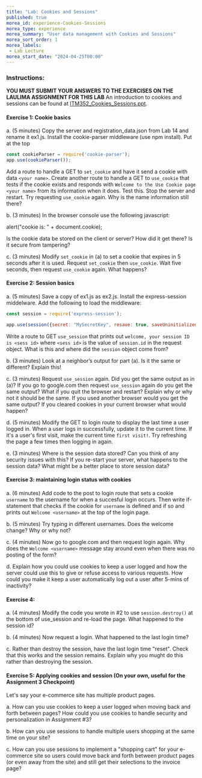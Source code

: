 ```yaml
--- 
title: "Lab: Cookies and Sessions" 
published: true 
morea_id: experience-Cookies-Sessions
morea_type: experience 
morea_summary: "User data management with Cookies and Sessions"
morea_sort_order: 1 
morea_labels:
 - Lab Lecture
morea_start_date: "2024-04-25T00:00"
---
```


### Instructions: 
**YOU MUST SUBMIT YOUR ANSWERS TO THE EXERCISES ON THE LAULIMA ASSIGNMENT FOR THIS LAB**
An introduction to cookies and sessions can be found at [ITM352_Cookies_Sessions.ppt](ITM352_Cookies_Sessions.ppt).


#### Exercise 1: Cookie basics

a. (5 minutes) Copy the server and registration_data.json from Lab 14 and rename it ex1.js. Install the cookie-parser middleware (use npm install). Put at the top
```Javascript
const cookieParser = require('cookie-parser');
app.use(cookieParser());
```
 Add a route to handle a GET to `set_cookie` and have it send a cookie with data `<your name>`. Create another route to handle a GET to `use_cookie` that tests if the cookie exists and responds with `Welcome to the Use Cookie page <your name>` from its information when it does. Test this. Stop the server and restart. Try requesting `use_cookie` again. Why is the name information still there?  



b. (3 minutes) In the browser console use the following javascript:

alert("cookie is: " + document.cookie);

Is the cookie data be stored on the client or server? How did it get there? Is it secure from tampering? 



c. (3 minutes) Modify `set_cookie` in (a) to set a cookie that expires in 5 seconds after it is used. Request `set_cookie` then `use_cookie`. Wait five seconds, then request `use_cookie` again. What happens? 



#### Exercise 2: Session basics

a. (5 minutes) Save a copy of ex1.js as ex2.js. Install the express-session middelware. Add the following to load the middleware:
```Javascript
const session = require('express-session');

app.use(session({secret: "MySecretKey", resave: true, saveUninitialized: true}));
```
Write a route to GET `use_session` that prints out `welcome, your session ID is <sess id>` where `<sess id>` is the value of `session.id` in the request object. What is this and where did the `session` object come from?


b. (3 minutes) Look at a neighbor’s output for part (a). Is it the same or different? Explain this! 

c. (3 minutes) Request `use_session` again. Did you get the same output as in (a)? If you go to google.com then request `use_session` again do you get the same output? What if you quit the browser and restart? Explain why or why not it should be the same. If you used another browser would you get the same output? If you cleared cookies in your current browser what would happen?

d. (5 minutes) Modify the GET to login route to display the last time a user logged in. When a user logs in successfully, update it to the current time. If it's a user's first visit, make the current time `first visit!`. Try refreshing the page a few times then logging in again.

e. (3 minutes) Where is the session data stored? Can you think of any security issues with this? If you re-start your server, what happens to the session data? What might be a better place to store session data?



#### Exercise 3: maintaining login status with cookies

a. (6 minutes) Add code to the post to login route that sets a cookie `username` to the username for when a succesful login occurs. Then write if-statement that checks if the cookie for `username` is defined and if so and prints out `Welcome <username>` at the top of the login page. 

b. (5 minutes) Try typing in different usernames. Does the welcome change? Why or why not?

c. (4 minutes) Now go to google.com and then request login again. Why does the `Welcome <username>` message stay around even when there was no posting of the form?

d. Explain how you could use cookies to keep a user logged and how the server could use this to give or refuse access to various requests. How could you make it keep a user automatically log out a user after 5-mins of inactivity?   

#### Exercise 4: 

a. (4 minutes) Modify the code you wrote in #2 to use `session.destroy()` at the bottom of use_session and re-load the page. What happened to the session id? 

b. (4 minutes) Now request a login. What happened to the last login time?

c. Rather than destroy the session, have the last login time "reset". Check that this works and the session remains. Explain why you mught do this rather than destroying the session.


#### Exercise 5: Applying cookies and session (On your own, useful for the Assignment 3 Checkpoint)
Let's say your e-commerce site has multiple product pages.  

a. How can you use cookies to keep a user logged when moving back and forth between pages? How could you use cookies to handle security and personalization in Assignment #3?

b. How can you use sessions to handle multiple users shopping at the same time on your site?

c. How can you use sessions to implement a "shopping cart" for your e-commerce site so users could move back and forth between product pages (or even away from the site) and still get their selections to the invoice page?

